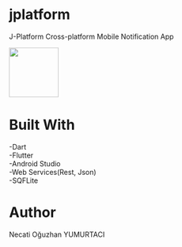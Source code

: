 # jplatform

J-Platform Cross-platform Mobile Notification App

<img src = "![WhatsApp Image 2020-09-28 at 14 57 33(8)](https://user-images.githubusercontent.com/44466051/94433112-7983ad80-01a0-11eb-825d-a4faffe98d51.jpeg)" width = "100" height="100">



# Built With

-Dart <br>
-Flutter<br>
-Android Studio <br>
-Web Services(Rest, Json) <br>
-SQFLite

# Author

Necati Oğuzhan YUMURTACI
